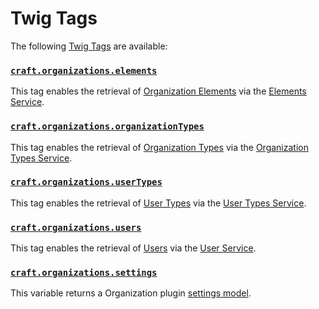 # Twig Tags

The following [Twig Tags] are available:

### [`craft.organizations.elements`]
This tag enables the retrieval of [Organization Elements] via the [Elements Service].

### [`craft.organizations.organizationTypes`]
This tag enables the retrieval of [Organization Types] via the [Organization Types Service].

### [`craft.organizations.userTypes`]
This tag enables the retrieval of [User Types] via the [User Types Service].

### [`craft.organizations.users`]
This tag enables the retrieval of [Users] via the [User Service].

### [`craft.organizations.settings`]
This variable returns a Organization plugin [settings model].

[Twig tags]: http://twig.sensiolabs.org/ "Twig is a modern template engine for PHP"

[`craft.organizations.elements`]: ../services/elements.md
[`craft.organizations.organizationTypes`]: ../services/organization-types.md
[`craft.organizations.userTypes`]: ../services/user-types.md
[`craft.organizations.users`]: ../services/users.md
[`craft.organizations.settings`]: ../objects/settings.md

[Elements Service]: ../services/elements.md
[Organization Types Service]: ../services/organization-types.md
[User Types Service]: ../services/user-types.md
[User Service]: ../services/users.md

[settings model]: ../objects/settings.md
[Organization Elements]: ../objects/organization.md
[Organization Types]: ../objects/organization-type.md
[User Types]: ../objects/user-type.md
[Users]: ../objects/user.md